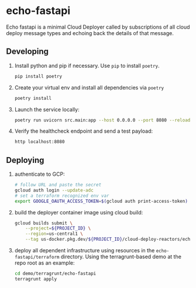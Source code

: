 # echo-fastapi

Echo fastapi is a minimal Cloud Deployer called by subscriptions of all cloud
deploy message types and echoing back the details of that message.

## Developing

1. Install python and pip if necessary. Use `pip` to install `poetry`.

    ```bash
    pip install poetry
    ```

2. Create your virtual env and install all dependencies via `poetry`

    ```bash
    poetry install
    ```

3. Launch the service locally:

    ```bash
    poetry run uvicorn src.main:app --host 0.0.0.0 --port 8080 --reload
    ```

4. Verify the healthcheck endpoint and send a test payload:

    ```bash
    http localhost:8080
    ```

## Deploying

1. authenticate to GCP:

    ```bash
    # follow URL and paste the secret
    gcloud auth login --update-adc
    # set a terraform recognized env var
    export GOOGLE_OAUTH_ACCESS_TOKEN=$(gcloud auth print-access-token)
    ```

2. build the deployer container image using cloud build:

    ```bash
    gcloud builds submit \
        --project=${PROJECT_ID} \
        --region=us-central1 \
        --tag us-docker.pkg.dev/${PROJECT_ID}/cloud-deploy-reactors/echo-fastapi:latest .
    ```

3. deploy all dependent infrastructure using resources in the
`echo-fastapi/terraform` directory. Using the terragrunt-based demo at the
repo root as an example:

    ```bash
    cd demo/terragrunt/echo-fastapi
    terragrunt apply
    ```
